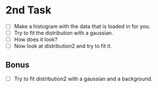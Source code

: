 # 2nd Task

-   [ ] Make a histogram with the data that is loaded in for you.
-   [ ] Try to fit the distribution with a gaussian. 
-   [ ] How does it look? 
-   [ ] Now look at distribution2 and try to fit it.

## Bonus

-   [ ] Try to fit distribution2 with a gaussian and a background.
